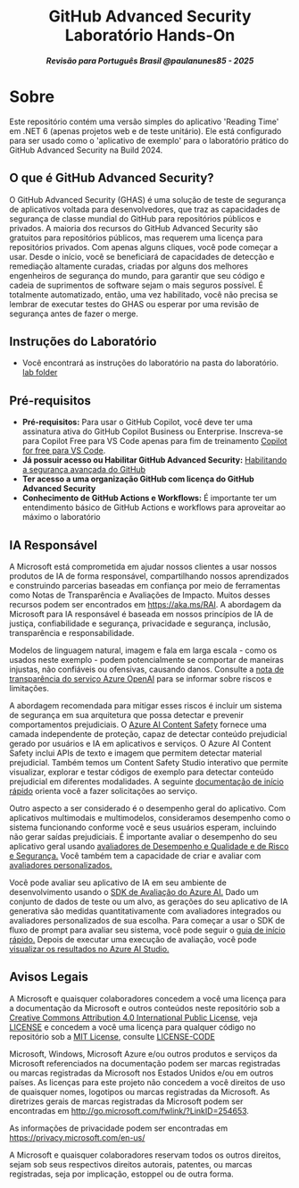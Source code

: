 <h1 align="center">GitHub Advanced Security Laboratório Hands-On</h1>
<h5 align="center">Revisão para Português Brasil @paulanunes85 - 2025</h5>

# Sobre
Este repositório contém uma versão simples do aplicativo 'Reading Time' em .NET 6 (apenas projetos web e de teste unitário). Ele está configurado para ser usado como o 'aplicativo de exemplo' para o laboratório prático do GitHub Advanced Security na Build 2024.

## O que é GitHub Advanced Security?

O GitHub Advanced Security (GHAS) é uma solução de teste de segurança de aplicativos voltada para desenvolvedores, que traz as capacidades de segurança de classe mundial do GitHub para repositórios públicos e privados. A maioria dos recursos do GitHub Advanced Security são gratuitos para repositórios públicos, mas requerem uma licença para repositórios privados. Com apenas alguns cliques, você pode começar a usar. Desde o início, você se beneficiará de capacidades de detecção e remediação altamente curadas, criadas por alguns dos melhores engenheiros de segurança do mundo, para garantir que seu código e cadeia de suprimentos de software sejam o mais seguros possível. É totalmente automatizado, então, uma vez habilitado, você não precisa se lembrar de executar testes do GHAS ou esperar por uma revisão de segurança antes de fazer o merge.

## Instruções do Laboratório

- Você encontrará as instruções do laboratório na pasta do laboratório. [lab folder](./lab/build2024-ghas-hol.md)

## Pré-requisitos

- **Pré-requisitos:** Para usar o GitHub Copilot, você deve ter uma assinatura ativa do GitHub Copilot Business ou Enterprise. Inscreva-se para Copilot Free para VS Code apenas para fim de treinamento [Copilot for free para VS Code](https://learn.microsoft.com/en-us/visualstudio/ide/copilot-free-plan?view=vs-2022).
- **Já possuir acesso ou Habilitar GitHub Advanced Security:** [Habilitando a segurança avançada do GitHub](https://resources.github.com/pt-br/learn/pathways/security/essentials/enabling-github-advanced-security/)
- **Ter acesso a uma organização GitHub com licença do GitHub Advanced Security**
- **Conhecimento de GitHub Actions e Workflows:** É importante ter um entendimento básico de GitHub Actions e workflows para aproveitar ao máximo o laboratório

## IA Responsável

A Microsoft está comprometida em ajudar nossos clientes a usar nossos produtos de IA de forma responsável, compartilhando nossos aprendizados e construindo parcerias baseadas em confiança por meio de ferramentas como Notas de Transparência e Avaliações de Impacto. Muitos desses recursos podem ser encontrados em https://aka.ms/RAI. A abordagem da Microsoft para IA responsável é baseada em nossos princípios de IA de justiça, confiabilidade e segurança, privacidade e segurança, inclusão, transparência e responsabilidade.

Modelos de linguagem natural, imagem e fala em larga escala - como os usados neste exemplo - podem potencialmente se comportar de maneiras injustas, não confiáveis ou ofensivas, causando danos. Consulte a [nota de transparência do serviço Azure OpenAI](https://learn.microsoft.com/legal/cognitive-services/openai/transparency-note?tabs=text) para se informar sobre riscos e limitações.

A abordagem recomendada para mitigar esses riscos é incluir um sistema de segurança em sua arquitetura que possa detectar e prevenir comportamentos prejudiciais. O [Azure AI Content Safety](https://learn.microsoft.com/azure/ai-services/content-safety/overview) fornece uma camada independente de proteção, capaz de detectar conteúdo prejudicial gerado por usuários e IA em aplicativos e serviços. O Azure AI Content Safety inclui APIs de texto e imagem que permitem detectar material prejudicial. Também temos um Content Safety Studio interativo que permite visualizar, explorar e testar códigos de exemplo para detectar conteúdo prejudicial em diferentes modalidades. A seguinte [documentação de início rápido](https://learn.microsoft.com/azure/ai-services/content-safety/quickstart-text?tabs=visual-studio%2Clinux&pivots=programming-language-rest) orienta você a fazer solicitações ao serviço.

Outro aspecto a ser considerado é o desempenho geral do aplicativo. Com aplicativos multimodais e multimodelos, consideramos desempenho como o sistema funcionando conforme você e seus usuários esperam, incluindo não gerar saídas prejudiciais. É importante avaliar o desempenho do seu aplicativo geral usando [avaliadores de Desempenho e Qualidade e de Risco e Segurança.](https://learn.microsoft.com/en-us/azure/ai-studio/concepts/evaluation-metrics-built-in?tabs=warning) Você também tem a capacidade de criar e avaliar com [avaliadores personalizados.](https://learn.microsoft.com/en-us/azure/ai-studio/how-to/develop/evaluate-sdk#custom-evaluators)

Você pode avaliar seu aplicativo de IA em seu ambiente de desenvolvimento usando o [SDK de Avaliação do Azure AI.](https://microsoft.github.io/promptflow/index.html) Dado um conjunto de dados de teste ou um alvo, as gerações do seu aplicativo de IA generativa são medidas quantitativamente com avaliadores integrados ou avaliadores personalizados de sua escolha. Para começar a usar o SDK de fluxo de prompt para avaliar seu sistema, você pode seguir o [guia de início rápido.](https://learn.microsoft.com/azure/ai-studio/how-to/develop/flow-evaluate-sdk) Depois de executar uma execução de avaliação, você pode [visualizar os resultados no Azure AI Studio.](https://learn.microsoft.com/azure/ai-studio/how-to/evaluate-flow-results)

## Avisos Legais
 
A Microsoft e quaisquer colaboradores concedem a você uma licença para a documentação da Microsoft e outros conteúdos neste repositório sob a [Creative Commons Attribution 4.0 International Public License](https://creativecommons.org/licenses/by/4.0/legalcode),
veja [LICENSE](LICENSE) e concedem a você uma licença para qualquer código no repositório sob a  [MIT License](https://opensource.org/licenses/MIT), consulte
[LICENSE-CODE](LICENSE-CODE)
 
Microsoft, Windows, Microsoft Azure e/ou outros produtos e serviços da Microsoft referenciados na documentação podem ser marcas registradas ou marcas registradas da Microsoft nos Estados Unidos e/ou em outros países. As licenças para este projeto não concedem a você direitos de uso de quaisquer nomes, logotipos ou marcas registradas da Microsoft. As diretrizes gerais de marcas registradas da Microsoft podem ser encontradas em http://go.microsoft.com/fwlink/?LinkID=254653.
 
As informações de privacidade podem ser encontradas em https://privacy.microsoft.com/en-us/
 
A Microsoft e quaisquer colaboradores reservam todos os outros direitos, sejam sob seus respectivos direitos autorais, patentes, ou marcas registradas, seja por implicação, estoppel ou de outra forma.

